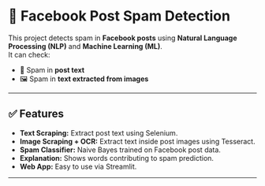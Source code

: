 # 📌 Facebook Post Spam Detection

This project detects spam in **Facebook posts** using **Natural Language Processing (NLP)** and **Machine Learning (ML)**.  
It can check:
- 📄 Spam in **post text**
- 🖼️ Spam in **text extracted from images**

---

## ✅ Features

- **Text Scraping:** Extract post text using Selenium.
- **Image Scraping + OCR:** Extract text inside post images using Tesseract.
- **Spam Classifier:** Naive Bayes trained on Facebook post data.
- **Explanation:** Shows words contributing to spam prediction.
- **Web App:** Easy to use via Streamlit.

---


